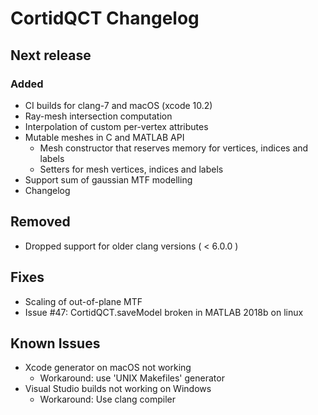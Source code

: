 # CortidQCT Changelog

## Next release

### Added
- CI builds for clang-7 and macOS (xcode 10.2)
- Ray-mesh intersection computation
- Interpolation of custom per-vertex attributes
- Mutable meshes in C and MATLAB API
  * Mesh constructor that reserves memory for vertices, indices and labels
  * Setters for mesh vertices, indices and labels
- Support sum of gaussian MTF modelling
- Changelog

## Removed
- Dropped support for older clang versions ( < 6.0.0 )

## Fixes
- Scaling of out-of-plane MTF
- Issue #47: CortidQCT.saveModel broken in MATLAB 2018b on linux

## Known Issues
- Xcode generator on macOS not working
  * Workaround: use 'UNIX Makefiles' generator
- Visual Studio builds not working on Windows
  * Workaround: Use clang compiler
